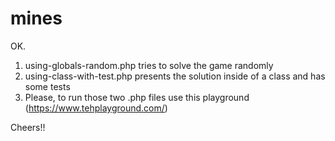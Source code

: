 # mines

OK.
1. using-globals-random.php tries to solve the game randomly
2. using-class-with-test.php presents the solution inside of a class and has some tests
3. Please, to run those two .php files use this playground (https://www.tehplayground.com/)

Cheers!!
